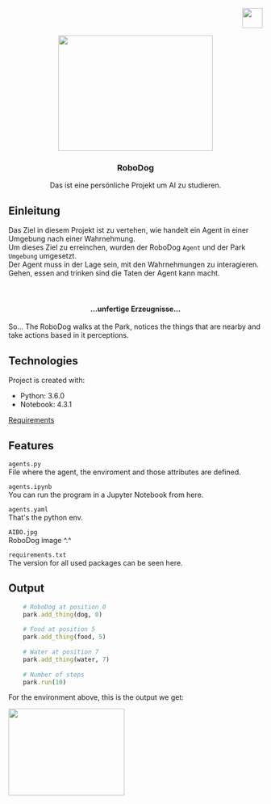 
<p align="right">
  <a>
    <img src="https://cdn-icons-png.flaticon.com/512/3909/3909219.png" width="40" height="40">
  </a>
</p>


<p align="center">
  <a>
    <img src="https://media.istockphoto.com/vectors/isometric-set-of-techno-robot-dog-vector-id685800642?k=20&m=685800642&s=612x612&w=0&h=bkQRhsBP-vYvqepWaMDS0SaPHR2tKjgjlSk46K7iaM8=" width="306" height="229">
  </a>
</p>

<h3 align="center">RoboDog</h3>

<p align="center">
  Das ist eine persönliche Projekt um AI zu studieren.
</p>

## Einleitung
Das Ziel in diesem Projekt ist zu vertehen, wie handelt ein Agent in einer Umgebung nach einer Wahrnehmung.<br>
Um dieses Ziel zu erreinchen, wurden der RoboDog ```Agent``` und der Park ```Umgebung``` umgesetzt.<br>
Der Agent muss in der Lage sein, mit den Wahrnehmungen zu interagieren.<br>
Gehen, essen and trinken sind die Taten der Agent kann macht.<br>
<br>
<br>
<h4 align="center">...unfertige Erzeugnisse...</h4>
So... The RoboDog walks at the Park, notices the things that are nearby and take actions based in it perceptions.

## Technologies
Project is created with:
* Python: 3.6.0
* Notebook: 4.3.1

<a href="https://github.com/SavioCastellar/RoboDog/blob/main/requirements.txt">Requirements</a>

## Features
```agents.py```<br />
File where the agent, the enviroment and those attributes are defined.

```agents.ipynb```<br />
You can run the program in a Jupyter Notebook from here.

```agents.yaml```<br />
That's the python env.

```AIBO.jpg```<br />
RoboDog image ^.^

```requirements.txt```<br />
The version for all used packages can be seen here.

## Output

``` Ruby
    # RoboDog at position 0
    park.add_thing(dog, 0)
    
    # Food at position 5
    park.add_thing(food, 5)
    
    # Water at position 7
    park.add_thing(water, 7)
    
    # Number of steps
    park.run(10)
```

For the environment above, this is the output we get:

<a>
  <img src="https://user-images.githubusercontent.com/78110795/179368899-bee8cdec-037f-4c41-8abc-29f9532995b4.PNG"  width="229.5" height="171.25">
</a>
